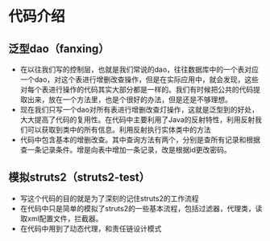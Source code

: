 # 代码介绍
## 泛型dao（fanxing）
* 在以往我们写的控制层，也就是我们常说的dao，往往数据库中的一个表对应一个dao，对这个表进行增删改查操作，但是在实际应用中，就会发现，这些对每个表进行操作的代码其实大部分都是一样的。我们有时候把公共的代码提取出来，放在一个方法里，也是个很好的办法，但是还是不够理想。
* 现在我们只写一个dao对所有表进行增删改查灯操作，这就是泛型到的好处，大大提高了代码的复用性。在代码中主要利用了Java的反射特性，利用反射我们可以获取到类中的所有信息。利用反射执行实体类中的方法
* 代码中包含基本的增删改查。其中查询方法有两个，分别是查所有记录和根据查一条记录条件。增是向表中增加一条记录，改是根据id更改密码。
## 模拟struts2（struts2-test）
* 写这个代码的目的就是为了深刻的记住struts2的工作流程
* 在代码中只是简单的模拟了struts2的一些基本流程，包括过滤器，代理类，读取xml配置文件，拦截器。
* 在代码中用到了动态代理，和责任链设计模式
